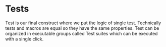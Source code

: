 # Tests 

Test is our final construct where we put the logic of single test. Technically tests and macros are equal so they have the same properties. Test can be organized in executable groups called Test suites which can be executed with a single click.  
